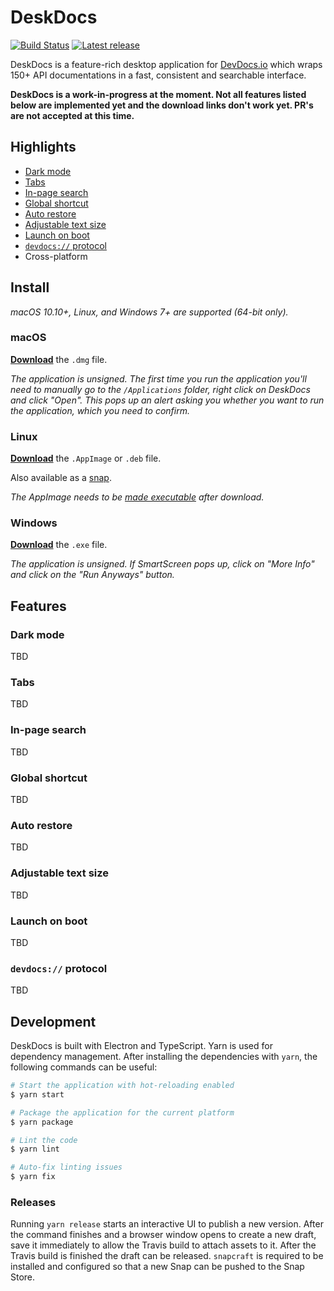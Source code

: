 # DeskDocs
[![Build Status](https://travis-ci.com/jmerle/deskdocs.svg?branch=master)](https://travis-ci.com/jmerle/deskdocs)
[![Latest release](https://img.shields.io/github/release/jmerle/deskdocs.svg?style=flat)](https://github.com/jmerle/deskdocs/releases)

DeskDocs is a feature-rich desktop application for [DevDocs.io](https://devdocs.io/) which wraps 150+ API documentations in a fast, consistent and searchable interface.

**DeskDocs is a work-in-progress at the moment. Not all features listed below are implemented yet and the download links don't work yet. PR's are not accepted at this time.**

## Highlights
- [Dark mode](#dark-mode)
- [Tabs](#tabs)
- [In-page search](#in-page-search)
- [Global shortcut](#global-shortcut)
- [Auto restore](#auto-restore)
- [Adjustable text size](#adjustable-text-size)
- [Launch on boot](#launch-on-boot)
- [`devdocs://` protocol](#devdocs-protocol)
- Cross-platform

## Install
*macOS 10.10+, Linux, and Windows 7+ are supported (64-bit only).*

### macOS
[**Download**](https://github.com/jmerle/deskdocs/releases/latest) the `.dmg` file.

*The application is unsigned. The first time you run the application you'll need to manually go to the `/Applications` folder, right click on DeskDocs and click "Open". This pops up an alert asking you whether you want to run the application, which you need to confirm.*

### Linux
[**Download**](https://github.com/jmerle/deskdocs/releases/latest) the `.AppImage` or `.deb` file.

Also available as a [snap](https://snapcraft.io/deskdocs).

*The AppImage needs to be [made executable](http://discourse.appimage.org/t/how-to-make-an-appimage-executable/80) after download.*

### Windows
[**Download**](https://github.com/jmerle/deskdocs/releases/latest) the `.exe` file.

*The application is unsigned. If SmartScreen pops up, click on "More Info" and click on the "Run Anyways" button.*

## Features

### Dark mode
TBD

### Tabs
TBD

### In-page search
TBD

### Global shortcut
TBD

### Auto restore
TBD

### Adjustable text size
TBD

### Launch on boot
TBD

### `devdocs://` protocol
TBD

## Development
DeskDocs is built with Electron and TypeScript. Yarn is used for dependency management. After installing the dependencies with `yarn`, the following commands can be useful:
```sh
# Start the application with hot-reloading enabled
$ yarn start

# Package the application for the current platform
$ yarn package

# Lint the code
$ yarn lint

# Auto-fix linting issues
$ yarn fix
```

### Releases
Running `yarn release` starts an interactive UI to publish a new version. After the command finishes and a browser window opens to create a new draft, save it immediately to allow the Travis build to attach assets to it. After the Travis build is finished the draft can be released. `snapcraft` is required to be installed and configured so that a new Snap can be pushed to the Snap Store.
